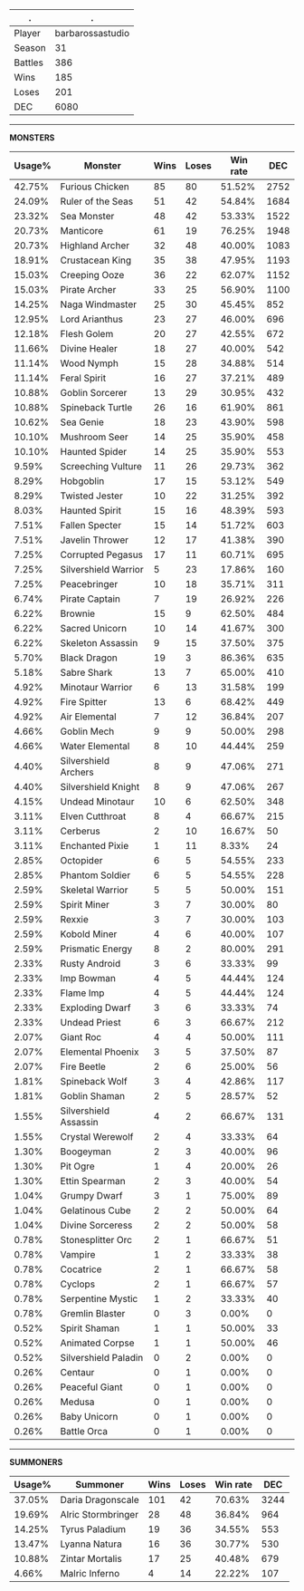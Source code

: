.|.
|-|-
Player|barbarossastudio
Season|31
Battles|386
Wins|185
Loses|201
DEC|6080

---
**MONSTERS**

Usage%|Monster|Wins|Loses|Win rate|DEC|
-|-|-|-|-|-|
42.75%|Furious Chicken|85|80|51.52%|2752|
24.09%|Ruler of the Seas|51|42|54.84%|1684|
23.32%|Sea Monster|48|42|53.33%|1522|
20.73%|Manticore|61|19|76.25%|1948|
20.73%|Highland Archer|32|48|40.00%|1083|
18.91%|Crustacean King|35|38|47.95%|1193|
15.03%|Creeping Ooze|36|22|62.07%|1152|
15.03%|Pirate Archer|33|25|56.90%|1100|
14.25%|Naga Windmaster|25|30|45.45%|852|
12.95%|Lord Arianthus|23|27|46.00%|696|
12.18%|Flesh Golem|20|27|42.55%|672|
11.66%|Divine Healer|18|27|40.00%|542|
11.14%|Wood Nymph|15|28|34.88%|514|
11.14%|Feral Spirit|16|27|37.21%|489|
10.88%|Goblin Sorcerer|13|29|30.95%|432|
10.88%|Spineback Turtle|26|16|61.90%|861|
10.62%|Sea Genie|18|23|43.90%|598|
10.10%|Mushroom Seer|14|25|35.90%|458|
10.10%|Haunted Spider|14|25|35.90%|553|
9.59%|Screeching Vulture|11|26|29.73%|362|
8.29%|Hobgoblin|17|15|53.12%|549|
8.29%|Twisted Jester|10|22|31.25%|392|
8.03%|Haunted Spirit|15|16|48.39%|593|
7.51%|Fallen Specter|15|14|51.72%|603|
7.51%|Javelin Thrower|12|17|41.38%|390|
7.25%|Corrupted Pegasus|17|11|60.71%|695|
7.25%|Silvershield Warrior|5|23|17.86%|160|
7.25%|Peacebringer|10|18|35.71%|311|
6.74%|Pirate Captain|7|19|26.92%|226|
6.22%|Brownie|15|9|62.50%|484|
6.22%|Sacred Unicorn|10|14|41.67%|300|
6.22%|Skeleton Assassin|9|15|37.50%|375|
5.70%|Black Dragon|19|3|86.36%|635|
5.18%|Sabre Shark|13|7|65.00%|410|
4.92%|Minotaur Warrior|6|13|31.58%|199|
4.92%|Fire Spitter|13|6|68.42%|449|
4.92%|Air Elemental|7|12|36.84%|207|
4.66%|Goblin Mech|9|9|50.00%|298|
4.66%|Water Elemental|8|10|44.44%|259|
4.40%|Silvershield Archers|8|9|47.06%|271|
4.40%|Silvershield Knight|8|9|47.06%|267|
4.15%|Undead Minotaur|10|6|62.50%|348|
3.11%|Elven Cutthroat|8|4|66.67%|215|
3.11%|Cerberus|2|10|16.67%|50|
3.11%|Enchanted Pixie|1|11|8.33%|24|
2.85%|Octopider|6|5|54.55%|233|
2.85%|Phantom Soldier|6|5|54.55%|228|
2.59%|Skeletal Warrior|5|5|50.00%|151|
2.59%|Spirit Miner|3|7|30.00%|80|
2.59%|Rexxie|3|7|30.00%|103|
2.59%|Kobold Miner|4|6|40.00%|107|
2.59%|Prismatic Energy|8|2|80.00%|291|
2.33%|Rusty Android|3|6|33.33%|99|
2.33%|Imp Bowman|4|5|44.44%|124|
2.33%|Flame Imp|4|5|44.44%|124|
2.33%|Exploding Dwarf|3|6|33.33%|74|
2.33%|Undead Priest|6|3|66.67%|212|
2.07%|Giant Roc|4|4|50.00%|111|
2.07%|Elemental Phoenix|3|5|37.50%|87|
2.07%|Fire Beetle|2|6|25.00%|56|
1.81%|Spineback Wolf|3|4|42.86%|117|
1.81%|Goblin Shaman|2|5|28.57%|52|
1.55%|Silvershield Assassin|4|2|66.67%|131|
1.55%|Crystal Werewolf|2|4|33.33%|64|
1.30%|Boogeyman|2|3|40.00%|96|
1.30%|Pit Ogre|1|4|20.00%|26|
1.30%|Ettin Spearman|2|3|40.00%|54|
1.04%|Grumpy Dwarf|3|1|75.00%|89|
1.04%|Gelatinous Cube|2|2|50.00%|64|
1.04%|Divine Sorceress|2|2|50.00%|58|
0.78%|Stonesplitter Orc|2|1|66.67%|51|
0.78%|Vampire|1|2|33.33%|38|
0.78%|Cocatrice|2|1|66.67%|58|
0.78%|Cyclops|2|1|66.67%|57|
0.78%|Serpentine Mystic|1|2|33.33%|40|
0.78%|Gremlin Blaster|0|3|0.00%|0|
0.52%|Spirit Shaman|1|1|50.00%|33|
0.52%|Animated Corpse|1|1|50.00%|46|
0.52%|Silvershield Paladin|0|2|0.00%|0|
0.26%|Centaur|0|1|0.00%|0|
0.26%|Peaceful Giant|0|1|0.00%|0|
0.26%|Medusa|0|1|0.00%|0|
0.26%|Baby Unicorn|0|1|0.00%|0|
0.26%|Battle Orca|0|1|0.00%|0|

---
**SUMMONERS**

Usage%|Summoner|Wins|Loses|Win rate|DEC|
-|-|-|-|-|-|
37.05%|Daria Dragonscale|101|42|70.63%|3244|
19.69%|Alric Stormbringer|28|48|36.84%|964|
14.25%|Tyrus Paladium|19|36|34.55%|553|
13.47%|Lyanna Natura|16|36|30.77%|530|
10.88%|Zintar Mortalis|17|25|40.48%|679|
4.66%|Malric Inferno|4|14|22.22%|107|
